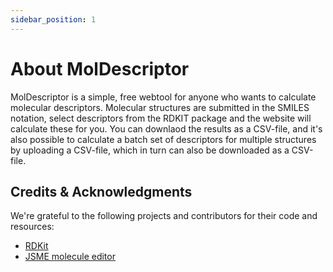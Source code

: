 ```yaml
---
sidebar_position: 1
---
```


# About MolDescriptor

MolDescriptor is a simple, free webtool for anyone who wants to calculate molecular descriptors. Molecular structures are submitted in the SMILES notation, select descriptors from the RDKIT package and the website will calculate these for you. You can downlaod the results as a CSV-file, and it's also possible to calculate a batch set of descriptors for multiple structures by uploading a CSV-file, which in turn can also be downloaded as a CSV-file. 

## Credits & Acknowledgments

We're grateful to the following projects and contributors for their code and resources: 

- [RDKit](https://www.rdkit.org/)
- [JSME molecule editor](https://github.com/jsme-editor/jsme-editor.github.io)